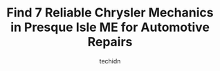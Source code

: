 ---
layout: ampstory
image: https://images.unsplash.com/photo-1508974576580-36a2f92ad3bc?ixlib=rb-4.0.3&ixid=MnwxMjA3fDB8MHxwaG90by1wYWdlfHx8fGVufDB8fHx8&auto=format&fit=crop&w=640&h=853&q=80
author: techidn
featured: false
description: Experience the excellence of automotive service by visiting the 7 best Chrysler Mechanic in Presque Isle ME, USA. With their expertise, attention to detail, and commitment to customer satisf
title: Find 7 Reliable Chrysler Mechanics in Presque Isle ME for Automotive Repairs
cover:
   title: Find 7 Reliable Chrysler Mechanics in Presque Isle ME for Automotive Repairs
   subtitle: Rickpate
   background: https://images.unsplash.com/photo-1508974576580-36a2f92ad3bc?ixlib=rb-4.0.3&ixid=MnwxMjA3fDB8MHxwaG90by1wYWdlfHx8fGVufDB8fHx8&auto=format&fit=crop&w=640&h=853&q=80

pages: 
 - layout: thirds
   top: <h1>#1 Carrolls Auto Sales</h1>
   bottom: "<p>Great sales staff who are willing to work with you. We were looking at one car from Carrolls and three from Quirks. Quirks took all day to return calls and give us a d</p>"
   background: https://www.knot35.com/toplist/wp-content/uploads/2023/06/best-chrysler-mechanic-1-in-presque-isle-me-1685840653.jpeg
   backgroundblur: true
 - layout: thirds
   top: <h1>#2 Percys Auto Sales Inc.</h1>
   bottom: "<p>40 Houlton Rd, Presque Isle, ME 04769, United States</p>"
   background: https://www.knot35.com/toplist/wp-content/uploads/2023/06/best-chrysler-mechanic-2-in-presque-isle-me-1685840653.jpeg
   cta:
      link: https://www.knot35.com/toplist/find-7-reliable-chrysler-mechanics-in-presque-isle-me-for-automotive-repairs/
      text: Find 7 Reliable Chrysler Mechanics in Presque Isle ME for Automotive Repairs
 - layout: thirds
   top: <h1>#3 Jalbert Automotive & Auto Body</h1>
   bottom: "<p>204 Chapman Rd, Presque Isle, ME 04769, United States</p>"
   background: https://www.knot35.com/toplist/wp-content/uploads/2023/06/best-chrysler-mechanic-3-in-presque-isle-me-1685840654.jpeg
   cta:
      link: https://www.knot35.com/toplist/find-7-reliable-chrysler-mechanics-in-presque-isle-me-for-automotive-repairs/
      text: Find 7 Reliable Chrysler Mechanics in Presque Isle ME for Automotive Repairs
 - layout: thirds
   top: <h1>#4 Mike Cowetts Auto Body & Towing Services, INC.</h1>
   bottom: "<p>254 Fort Fairfield Rd, Presque Isle, ME 04769, United States</p>"
   background: https://images.unsplash.com/photo-1553949345-eb786bb3f7ba?ixlib=rb-4.0.3&ixid=MnwxMjA3fDB8MHxwaG90by1wYWdlfHx8fGVufDB8fHx8&auto=format&fit=crop&w=640&h=853&q=80
   cta:
      link: https://www.knot35.com/toplist/find-7-reliable-chrysler-mechanics-in-presque-isle-me-for-automotive-repairs/
      text: Find 7 Reliable Chrysler Mechanics in Presque Isle ME for Automotive Repairs
 - layout: thirds
   top: <h1>#5 Impact Auto Inc.</h1>
   bottom: "<p>90 Houlton Rd, Presque Isle, ME 04769, United States</p>"
   background: https://images.unsplash.com/photo-1597773150796-e5c14ebecbf5?ixlib=rb-4.0.3&ixid=MnwxMjA3fDB8MHxwaG90by1wYWdlfHx8fGVufDB8fHx8&auto=format&fit=crop&w=640&h=853&q=80
   cta:
      link: https://www.knot35.com/toplist/find-7-reliable-chrysler-mechanics-in-presque-isle-me-for-automotive-repairs/
      text: Find 7 Reliable Chrysler Mechanics in Presque Isle ME for Automotive Repairs
 - layout: thirds
   top: <h1>#6 Walmart Auto Care Centers</h1>
   bottom: "<p>781 Main St, Presque Isle, ME 04769, United States</p>"
   background: https://images.unsplash.com/photo-1549241520-425e3dfc01cb?ixlib=rb-4.0.3&ixid=MnwxMjA3fDB8MHxwaG90by1wYWdlfHx8fGVufDB8fHx8&auto=format&fit=crop&w=640&h=853&q=80
   cta:
      link: https://www.knot35.com/toplist/find-7-reliable-chrysler-mechanics-in-presque-isle-me-for-automotive-repairs/
      text: Find 7 Reliable Chrysler Mechanics in Presque Isle ME for Automotive Repairs
 - layout: thirds
   top: <h1>#7 North Country Auto Presque Isle</h1>
   bottom: "<p>792 Main St, Presque Isle, ME 04769, United States</p>"
   background: https://images.unsplash.com/photo-1591393223703-56fe1347ac62?ixlib=rb-4.0.3&ixid=MnwxMjA3fDB8MHxwaG90by1wYWdlfHx8fGVufDB8fHx8&auto=format&fit=crop&w=640&h=853&q=80
   cta:
      link: https://www.knot35.com/toplist/find-7-reliable-chrysler-mechanics-in-presque-isle-me-for-automotive-repairs/
      text: Find 7 Reliable Chrysler Mechanics in Presque Isle ME for Automotive Repairs
 - layout: thirds
   middle: Continue reading...
   background: https://images.unsplash.com/photo-1488554378835-f7acf46e6c98?ixlib=rb-4.0.3&ixid=MnwxMjA3fDB8MHxwaG90by1wYWdlfHx8fGVufDB8fHx8&auto=format&fit=crop&w=640&h=853&q=80
   cta:
      link: https://www.knot35.com/toplist/find-7-reliable-chrysler-mechanics-in-presque-isle-me-for-automotive-repairs/
      text: Find 7 Reliable Chrysler Mechanics in Presque Isle ME for Automotive Repairs
      
---